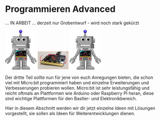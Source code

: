 # Programmieren Advanced

... IN ARBEIT ... derzeit nur Grobentwurf - wird noch stark gekürzt

<img width="20%" src="https://github.com/dlpl-mb/baa_morse_code_01/blob/master/images/robo_mbit_funk.gif?raw=1">  <img width="20%" src="https://github.com/dlpl-mb/baa_morse_code_01/blob/master/images/mbit_li_re_x.png?raw=1">  <img width="20%" src="https://github.com/dlpl-mb/baa_morse_code_01/blob/master/images/robo_mbit_funk.gif?raw=1">

Der dritte Teil sollte nun für jene von euch Anregungen bieten, die schon viel mit Micro:bit programmiert haben und einzelne Erweiterungen und Verbesserungen probieren wollen. Micro:bit ist sehr leistungsfähig und reicht oftmals an Plattformen wie Arduino oder Raspberry PI heran, diese sind wichtige Plattformen für den Bastler- und Elektronikbereich.

Hier in diesem Abschnitt werden wir dir jetzt einzelne Ideen mit Lösungen vorgestellt, sie sollen als Ideen für Weiterentwicklungen dienen.
